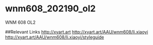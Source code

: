 # wnm608_202190_ol2
WNM 608 OL2

##Relevant Links
http://xyart.art
http://xyart.art/AAU/wnm608/li.xiaoyi
http://xyart.art/AAU/wnm608/li.xiaoyi/styleguide